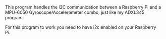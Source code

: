 This program handles the I2C communication between a Raspberry Pi and a MPU-6050 Gyroscope/Accelerometer
combo, just like my ADXL345 program.

For this program to work you need to have i2c enabled on your Raspberry Pi.